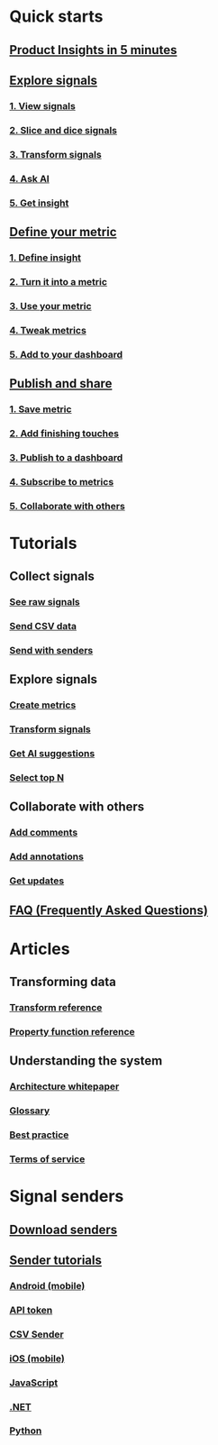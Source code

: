 # Quick starts
## [Product Insights in 5 minutes](xref:developers/quick-starts/what-is) 
## [Explore signals](xref:developers/quick-starts/1_explore-signals)
### [1. View signals](xref:developers/quick-starts/1_1_view)
### [2. Slice and dice signals](xref:developers/quick-starts/1_2_slice)
### [3. Transform signals](xref:developers/quick-starts/1_3_transform)
### [4. Ask AI](xref:developers/quick-starts/1_4_askai)
### [5. Get insight](xref:developers/quick-starts/1_5_get-insight)
## [Define your metric](xref:developers/quick-starts/2_create-own-metrics)
### [1. Define insight](xref:developers/quick-starts/2_1_define-insight)
### [2. Turn it into a metric](xref:developers/quick-starts/2_2_save-metric)
### [3. Use your metric](xref:developers/quick-starts/2_3_use)
### [4. Tweak metrics](xref:developers/quick-starts/2_4_update-metrics)
### [5. Add to your dashboard](xref:developers/quick-starts/2_5_add)
## [Publish and share](xref:developers/quick-starts/3_3_publish)
### [1. Save metric](xref:developers/quick-starts/3_1_save)
### [2. Add finishing touches](xref:developers/quick-starts/3_2_add)
### [3. Publish to a dashboard](xref:developers/quick-starts/3_3_publish)
### [4. Subscribe to metrics](xref:developers/quick-starts/3_4_subscribe)
### [5. Collaborate with others](xref:developers/quick-starts/3_5_collaborate)

# Tutorials
## Collect signals
### [See raw signals](xref:developers/tutorials/see-raw)
### [Send CSV data](xref:developers/tutorials/send-csv)
### [Send with senders](xref:developers/tutorials/send-using-senders)
## Explore signals
### [Create metrics](xref:developers/tutorials/create-metrics)
### [Transform signals](xref:developers/tutorials/transform-data)
### [Get AI suggestions](xref:developers/tutorials/get-ai)
### [Select top N](xref:developers/tutorials/select-top)
## Collaborate with others
### [Add comments](xref:developers/tutorials/add-comments)
### [Add annotations](xref:developers/tutorials/add-annotations)
### [Get updates](xref:developers/tutorials/get-updates)
## [FAQ (Frequently Asked Questions)](xref:developers/faq/index)

# Articles
## Transforming data    
### [Transform reference](xref:developers/articles/transform-ref)
### [Property function reference](xref:developers/articles/property-fn)
## Understanding the system  
### [Architecture whitepaper](xref:developers/articles/architecture)
### [Glossary](xref:developers/articles/glossary)
### [Best practice](xref:developers/articles/best-practice)
### [Terms of service](xref:developers/articles/terms-of-service)

# Signal senders
## [Download senders](xref:developers/downloads/index)
## [Sender tutorials](xref:developers/downloads/tutorials/index)
### [Android (mobile)](xref:developers/downloads/android-java)
### [API token](xref:developers/downloads/api-token)
### [CSV Sender](xref:developers/downloads/ingest)
### [iOS (mobile)](xref:developers/downloads/ios-objc)
### [JavaScript](xref:developers/downloads/js)
### [.NET](xref:developers/downloads/dotnet)
### [Python](xref:developers/downloads/python)
